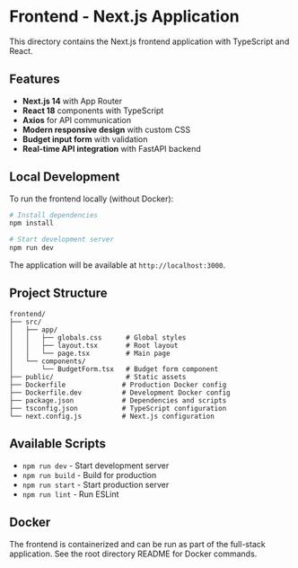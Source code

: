 # Frontend - Next.js Application

This directory contains the Next.js frontend application with TypeScript and React.

## Features

- **Next.js 14** with App Router
- **React 18** components with TypeScript
- **Axios** for API communication
- **Modern responsive design** with custom CSS
- **Budget input form** with validation
- **Real-time API integration** with FastAPI backend

## Local Development

To run the frontend locally (without Docker):

```bash
# Install dependencies
npm install

# Start development server
npm run dev
```

The application will be available at `http://localhost:3000`.

## Project Structure

```
frontend/
├── src/
│   ├── app/
│   │   ├── globals.css      # Global styles
│   │   ├── layout.tsx       # Root layout
│   │   └── page.tsx         # Main page
│   └── components/
│       └── BudgetForm.tsx   # Budget form component
├── public/                  # Static assets
├── Dockerfile              # Production Docker config
├── Dockerfile.dev          # Development Docker config
├── package.json            # Dependencies and scripts
├── tsconfig.json           # TypeScript configuration
└── next.config.js          # Next.js configuration
```

## Available Scripts

- `npm run dev` - Start development server
- `npm run build` - Build for production
- `npm run start` - Start production server
- `npm run lint` - Run ESLint

## Docker

The frontend is containerized and can be run as part of the full-stack application. See the root directory README for Docker commands.
